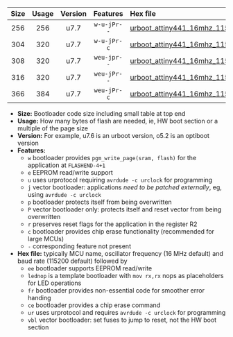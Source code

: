|Size|Usage|Version|Features|Hex file|
|:-:|:-:|:-:|:-:|:--|
|256|256|u7.7|`w-u-jPr--`|[urboot_attiny441_16mhz_115200bps_lednop_ur_vbl.hex](https://raw.githubusercontent.com/stefanrueger/urboot.hex/main/mcus/attiny441/fcpu_16mhz/115200_bps/urboot_attiny441_16mhz_115200bps_lednop_ur_vbl.hex)|
|304|320|u7.7|`w-u-jPr-c`|[urboot_attiny441_16mhz_115200bps_lednop_fr_ce_ur_vbl.hex](https://raw.githubusercontent.com/stefanrueger/urboot.hex/main/mcus/attiny441/fcpu_16mhz/115200_bps/urboot_attiny441_16mhz_115200bps_lednop_fr_ce_ur_vbl.hex)|
|308|320|u7.7|`weu-jpr--`|[urboot_attiny441_16mhz_115200bps_ee_lednop_ur_vbl.hex](https://raw.githubusercontent.com/stefanrueger/urboot.hex/main/mcus/attiny441/fcpu_16mhz/115200_bps/urboot_attiny441_16mhz_115200bps_ee_lednop_ur_vbl.hex)|
|316|320|u7.7|`weu-jPr--`|[urboot_attiny441_16mhz_115200bps_ee_ur_vbl.hex](https://raw.githubusercontent.com/stefanrueger/urboot.hex/main/mcus/attiny441/fcpu_16mhz/115200_bps/urboot_attiny441_16mhz_115200bps_ee_ur_vbl.hex)|
|366|384|u7.7|`weu-jPr-c`|[urboot_attiny441_16mhz_115200bps_ee_lednop_fr_ce_ur_vbl.hex](https://raw.githubusercontent.com/stefanrueger/urboot.hex/main/mcus/attiny441/fcpu_16mhz/115200_bps/urboot_attiny441_16mhz_115200bps_ee_lednop_fr_ce_ur_vbl.hex)|

- **Size:** Bootloader code size including small table at top end
- **Usage:** How many bytes of flash are needed, ie, HW boot section or a multiple of the page size
- **Version:** For example, u7.6 is an urboot version, o5.2 is an optiboot version
- **Features:**
  + `w` bootloader provides `pgm_write_page(sram, flash)` for the application at `FLASHEND-4+1`
  + `e` EEPROM read/write support
  + `u` uses urprotocol requiring `avrdude -c urclock` for programming
  + `j` vector bootloader: applications *need to be patched externally*, eg, using `avrdude -c urclock`
  + `p` bootloader protects itself from being overwritten
  + `P` vector bootloader only: protects itself and reset vector from being overwritten
  + `r` preserves reset flags for the application in the register R2
  + `c` bootloader provides chip erase functionality (recommended for large MCUs)
  + `-` corresponding feature not present
- **Hex file:** typically MCU name, oscillator frequency (16 MHz default) and baud rate (115200 default) followed by
  + `ee` bootloader supports EEPROM read/write
  + `lednop` is a template bootloader with `mov rx,rx` nops as placeholders for LED operations
  + `fr` bootloader provides non-essential code for smoother error handing
  + `ce` bootloader provides a chip erase command
  + `ur` uses urprotocol and requires `avrdude -c urclock` for programming
  + `vbl` vector bootloader: set fuses to jump to reset, not the HW boot section
